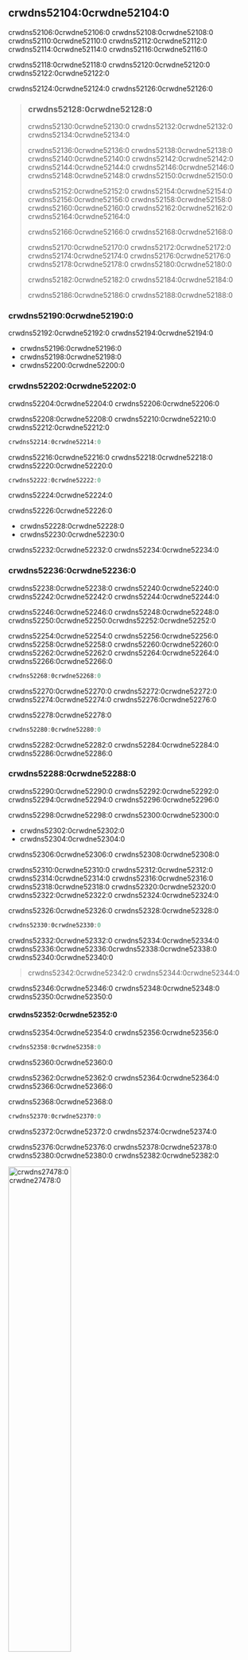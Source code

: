 ## crwdns52104:0crwdne52104:0

crwdns52106:0crwdne52106:0 crwdns52108:0crwdne52108:0 crwdns52110:0crwdne52110:0 crwdns52112:0crwdne52112:0 crwdns52114:0crwdne52114:0 crwdns52116:0crwdne52116:0

crwdns52118:0crwdne52118:0 crwdns52120:0crwdne52120:0 crwdns52122:0crwdne52122:0

crwdns52124:0crwdne52124:0 crwdns52126:0crwdne52126:0

> ### crwdns52128:0crwdne52128:0
> 
> crwdns52130:0crwdne52130:0 crwdns52132:0crwdne52132:0 crwdns52134:0crwdne52134:0
> 
> crwdns52136:0crwdne52136:0 crwdns52138:0crwdne52138:0 crwdns52140:0crwdne52140:0 crwdns52142:0crwdne52142:0 crwdns52144:0crwdne52144:0 crwdns52146:0crwdne52146:0 crwdns52148:0crwdne52148:0 crwdns52150:0crwdne52150:0
> 
> crwdns52152:0crwdne52152:0 crwdns52154:0crwdne52154:0 crwdns52156:0crwdne52156:0 crwdns52158:0crwdne52158:0 crwdns52160:0crwdne52160:0 crwdns52162:0crwdne52162:0 crwdns52164:0crwdne52164:0
> 
> crwdns52166:0crwdne52166:0 crwdns52168:0crwdne52168:0
> 
> crwdns52170:0crwdne52170:0 crwdns52172:0crwdne52172:0 crwdns52174:0crwdne52174:0 crwdns52176:0crwdne52176:0 crwdns52178:0crwdne52178:0 crwdns52180:0crwdne52180:0
> 
> crwdns52182:0crwdne52182:0 crwdns52184:0crwdne52184:0
> 
> crwdns52186:0crwdne52186:0 crwdns52188:0crwdne52188:0

### crwdns52190:0crwdne52190:0

crwdns52192:0crwdne52192:0 crwdns52194:0crwdne52194:0

* crwdns52196:0crwdne52196:0
* crwdns52198:0crwdne52198:0
* crwdns52200:0crwdne52200:0

### crwdns52202:0crwdne52202:0

crwdns52204:0crwdne52204:0 crwdns52206:0crwdne52206:0

crwdns52208:0crwdne52208:0 crwdns52210:0crwdne52210:0 crwdns52212:0crwdne52212:0

```rust
crwdns52214:0crwdne52214:0
```

crwdns52216:0crwdne52216:0 crwdns52218:0crwdne52218:0 crwdns52220:0crwdne52220:0

```rust
crwdns52222:0crwdne52222:0
```


<span class="caption">crwdns52224:0crwdne52224:0</span>

crwdns52226:0crwdne52226:0

* crwdns52228:0crwdne52228:0
* crwdns52230:0crwdne52230:0

crwdns52232:0crwdne52232:0 crwdns52234:0crwdne52234:0

### crwdns52236:0crwdne52236:0

crwdns52238:0crwdne52238:0<!-- ignore --> crwdns52240:0crwdne52240:0 crwdns52242:0crwdne52242:0 crwdns52244:0crwdne52244:0

crwdns52246:0crwdne52246:0 crwdns52248:0crwdne52248:0 crwdns52250:0crwdne52250:0<!-- ignore -->crwdns52252:0crwdne52252:0

crwdns52254:0crwdne52254:0 crwdns52256:0crwdne52256:0 crwdns52258:0crwdne52258:0 crwdns52260:0crwdne52260:0 crwdns52262:0crwdne52262:0 crwdns52264:0crwdne52264:0 crwdns52266:0crwdne52266:0

```rust
crwdns52268:0crwdne52268:0
```

crwdns52270:0crwdne52270:0 crwdns52272:0crwdne52272:0<!-- ignore --> crwdns52274:0crwdne52274:0<!-- ignore --> crwdns52276:0crwdne52276:0

crwdns52278:0crwdne52278:0

```rust
crwdns52280:0crwdne52280:0
```

crwdns52282:0crwdne52282:0 crwdns52284:0crwdne52284:0 crwdns52286:0crwdne52286:0

### crwdns52288:0crwdne52288:0

crwdns52290:0crwdne52290:0 crwdns52292:0crwdne52292:0 crwdns52294:0crwdne52294:0 crwdns52296:0crwdne52296:0

crwdns52298:0crwdne52298:0 crwdns52300:0crwdne52300:0

* crwdns52302:0crwdne52302:0
* crwdns52304:0crwdne52304:0

crwdns52306:0crwdne52306:0 crwdns52308:0crwdne52308:0

crwdns52310:0crwdne52310:0 crwdns52312:0crwdne52312:0 crwdns52314:0crwdne52314:0 crwdns52316:0crwdne52316:0 crwdns52318:0crwdne52318:0 crwdns52320:0crwdne52320:0 crwdns52322:0crwdne52322:0 crwdns52324:0crwdne52324:0

crwdns52326:0crwdne52326:0 crwdns52328:0crwdne52328:0

```rust
crwdns52330:0crwdne52330:0
```

crwdns52332:0crwdne52332:0 crwdns52334:0crwdne52334:0 crwdns52336:0crwdne52336:0<!-- ignore -->crwdns52338:0crwdne52338:0 crwdns52340:0crwdne52340:0

> crwdns52342:0crwdne52342:0 crwdns52344:0crwdne52344:0

crwdns52346:0crwdne52346:0 crwdns52348:0crwdne52348:0 crwdns52350:0crwdne52350:0

#### crwdns52352:0crwdne52352:0

crwdns52354:0crwdne52354:0 crwdns52356:0crwdne52356:0

```rust
crwdns52358:0crwdne52358:0
```


<span class="caption">crwdns52360:0crwdne52360:0</span>

crwdns52362:0crwdne52362:0 crwdns52364:0crwdne52364:0 crwdns52366:0crwdne52366:0

crwdns52368:0crwdne52368:0

```rust
crwdns52370:0crwdne52370:0
```

crwdns52372:0crwdne52372:0 crwdns52374:0crwdne52374:0

crwdns52376:0crwdne52376:0 crwdns52378:0crwdne52378:0 crwdns52380:0crwdne52380:0 crwdns52382:0crwdne52382:0

<img alt="crwdns27478:0crwdne27478:0" src="crwdns27480:0crwdne27480:0" class="center" style="width: 50%;" />

<span class="caption">crwdns52384:0crwdne52384:0</span>

crwdns27488:0crwdne27488:0 crwdns52386:0crwdne52386:0 crwdns27492:0crwdne27492:0

crwdns52388:0crwdne52388:0 crwdns52390:0crwdne52390:0 crwdns52392:0crwdne52392:0

<img alt="crwdns27504:0crwdne27504:0" src="crwdns27506:0crwdne27506:0" class="center" style="width: 50%;" />

<span class="caption">crwdns52394:0crwdne52394:0</span>

crwdns52396:0crwdne52396:0 crwdns52398:0crwdne52398:0

<img alt="crwdns27516:0crwdne27516:0" src="crwdns27518:0crwdne27518:0" class="center" style="width: 50%;" />

<span class="caption">crwdns52400:0crwdne52400:0</span>

crwdns52402:0crwdne52402:0 crwdns52404:0crwdne52404:0 crwdns52406:0crwdne52406:0 crwdns52408:0crwdne52408:0 crwdns52410:0crwdne52410:0

crwdns52412:0crwdne52412:0 crwdns52414:0crwdne52414:0 crwdns52416:0crwdne52416:0

```rust,ignore,does_not_compile
crwdns52418:0crwdne52418:0
```

crwdns52420:0crwdne52420:0

```console
crwdns52422:0crwdne52422:0
```

crwdns52424:0crwdne52424:0 crwdns52426:0crwdne52426:0 crwdns52428:0crwdne52428:0 crwdns52430:0crwdne52430:0

<img alt="crwdns52432:0crwdne52432:0" src="crwdns52434:0crwdne52434:0" class="center" style="width: 50%;" />

<span class="caption">crwdns52436:0crwdne52436:0</span>

crwdns52438:0crwdne52438:0 crwdns52440:0crwdne52440:0

crwdns52442:0crwdne52442:0 crwdns52444:0crwdne52444:0

#### crwdns52446:0crwdne52446:0

crwdns52448:0crwdne52448:0 crwdns52450:0crwdne52450:0

crwdns52452:0crwdne52452:0

```rust
crwdns52454:0crwdne52454:0
```

crwdns52456:0crwdne52456:0

crwdns52458:0crwdne52458:0 crwdns52460:0crwdne52460:0

#### crwdns52462:0crwdne52462:0

crwdns52464:0crwdne52464:0 crwdns52466:0crwdne52466:0

```rust
crwdns52468:0crwdne52468:0
```

crwdns52470:0crwdne52470:0

crwdns52472:0crwdne52472:0 crwdns52474:0crwdne52474:0 crwdns52476:0crwdne52476:0

crwdns52478:0crwdne52478:0<!-- ignore -->crwdns52480:0crwdne52480:0 crwdns52482:0crwdne52482:0

crwdns52484:0crwdne52484:0 crwdns52486:0crwdne52486:0 crwdns52488:0crwdne52488:0<!-- ignore --> crwdns52490:0crwdne52490:0

crwdns52492:0crwdne52492:0 crwdns52494:0crwdne52494:0 crwdns52496:0crwdne52496:0

* crwdns52498:0crwdne52498:0
* crwdns52500:0crwdne52500:0
* crwdns52502:0crwdne52502:0
* crwdns52504:0crwdne52504:0
* crwdns52506:0crwdne52506:0 crwdns52508:0crwdne52508:0

### crwdns52510:0crwdne52510:0

crwdns52512:0crwdne52512:0 crwdns52514:0crwdne52514:0 crwdns52516:0crwdne52516:0

<span class="filename">crwdns52518:0crwdne52518:0</span>

```rust
crwdns52520:0crwdne52520:0
```


<span class="caption">crwdns52522:0crwdne52522:0</span>

crwdns52524:0crwdne52524:0 crwdns52526:0crwdne52526:0 crwdns52528:0crwdne52528:0

### crwdns52530:0crwdne52530:0

crwdns52532:0crwdne52532:0 crwdns52534:0crwdne52534:0

<span class="filename">crwdns52536:0crwdne52536:0</span>

```rust
crwdns52538:0crwdne52538:0
```


<span class="caption">crwdns52540:0crwdne52540:0</span>

crwdns52542:0crwdne52542:0 crwdns52544:0crwdne52544:0

crwdns52546:0crwdne52546:0 crwdns52548:0crwdne52548:0 crwdns52550:0crwdne52550:0

crwdns52552:0crwdne52552:0

<span class="filename">crwdns52554:0crwdne52554:0</span>

```rust
crwdns52556:0crwdne52556:0
```

<span class="caption">crwdns52558:0crwdne52558:0</span>

crwdns52560:0crwdne52560:0 crwdns52562:0crwdne52562:0
